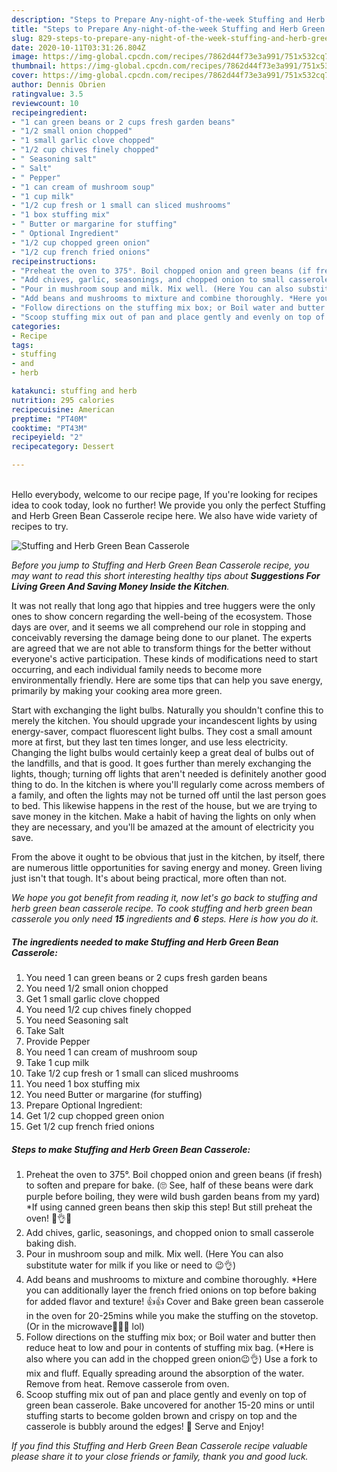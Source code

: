 ```yaml
---
description: "Steps to Prepare Any-night-of-the-week Stuffing and Herb Green Bean Casserole"
title: "Steps to Prepare Any-night-of-the-week Stuffing and Herb Green Bean Casserole"
slug: 829-steps-to-prepare-any-night-of-the-week-stuffing-and-herb-green-bean-casserole
date: 2020-10-11T03:31:26.804Z
image: https://img-global.cpcdn.com/recipes/7862d44f73e3a991/751x532cq70/stuffing-and-herb-green-bean-casserole-recipe-main-photo.jpg
thumbnail: https://img-global.cpcdn.com/recipes/7862d44f73e3a991/751x532cq70/stuffing-and-herb-green-bean-casserole-recipe-main-photo.jpg
cover: https://img-global.cpcdn.com/recipes/7862d44f73e3a991/751x532cq70/stuffing-and-herb-green-bean-casserole-recipe-main-photo.jpg
author: Dennis Obrien
ratingvalue: 3.5
reviewcount: 10
recipeingredient:
- "1 can green beans or 2 cups fresh garden beans"
- "1/2 small onion chopped"
- "1 small garlic clove chopped"
- "1/2 cup chives finely chopped"
- " Seasoning salt"
- " Salt"
- " Pepper"
- "1 can cream of mushroom soup"
- "1 cup milk"
- "1/2 cup fresh or 1 small can sliced mushrooms"
- "1 box stuffing mix"
- " Butter or margarine for stuffing"
- " Optional Ingredient"
- "1/2 cup chopped green onion"
- "1/2 cup french fried onions"
recipeinstructions:
- "Preheat the oven to 375°. Boil chopped onion and green beans (if fresh) to soften and prepare for bake. (🙄 See, half of these beans were dark purple before boiling, they were wild bush garden beans from my yard) *If using canned green beans then skip this step! But still preheat the oven! 🤣👌😉"
- "Add chives, garlic, seasonings, and chopped onion to small casserole baking dish."
- "Pour in mushroom soup and milk. Mix well. (Here You can also substitute water for milk if you like or need to 😉👌)"
- "Add beans and mushrooms to mixture and combine thoroughly. *Here you can additionally layer the french fried onions on top before baking for added flavor and texture! 👍👍 Cover and Bake green bean casserole in the oven for 20-25mins while you make the stuffing on the stovetop. (Or in the microwave🤦🏻‍♀️ lol)"
- "Follow directions on the stuffing mix box; or Boil water and butter then reduce heat to low and pour in contents of stuffing mix bag. (*Here is also where you can add in the chopped green onion😉👌) Use a fork to mix and fluff. Equally spreading around the absorption of the water. Remove from heat. Remove casserole from oven."
- "Scoop stuffing mix out of pan and place gently and evenly on top of green bean casserole. Bake uncovered for another 15-20 mins or until stuffing starts to become golden brown and crispy on top and the casserole is bubbly around the edges! 👏 Serve and Enjoy!"
categories:
- Recipe
tags:
- stuffing
- and
- herb

katakunci: stuffing and herb 
nutrition: 295 calories
recipecuisine: American
preptime: "PT40M"
cooktime: "PT43M"
recipeyield: "2"
recipecategory: Dessert

---
```

<br>
Hello everybody, welcome to our recipe page, If you're looking for recipes idea to cook today, look no further! We provide you only the perfect Stuffing and Herb Green Bean Casserole recipe here. We also have wide variety of recipes to try.
<br>


![Stuffing and Herb Green Bean Casserole](https://img-global.cpcdn.com/recipes/7862d44f73e3a991/751x532cq70/stuffing-and-herb-green-bean-casserole-recipe-main-photo.jpg)

<i>Before you jump to Stuffing and Herb Green Bean Casserole recipe, you may want to read this short interesting healthy tips about 
<strong>Suggestions For Living Green And Saving Money Inside the Kitchen</strong>.</i>
</br>

It was not really that long ago that hippies and tree huggers were the only ones to show concern regarding the well-being of the ecosystem. Those days are over, and it seems we all comprehend our role in stopping and conceivably reversing the damage being done to our planet. The experts are agreed that we are not able to transform things for the better without everyone's active participation. These kinds of modifications need to start occurring, and each individual family needs to become more environmentally friendly. Here are some tips that can help you save energy, primarily by making your cooking area more green.

Start with exchanging the light bulbs. Naturally you shouldn't confine this to merely the kitchen. You should upgrade your incandescent lights by using energy-saver, compact fluorescent light bulbs. They cost a small amount more at first, but they last ten times longer, and use less electricity. Changing the light bulbs would certainly keep a great deal of bulbs out of the landfills, and that is good. It goes further than merely exchanging the lights, though; turning off lights that aren't needed is definitely another good thing to do. In the kitchen is where you'll regularly come across members of a family, and often the lights may not be turned off until the last person goes to bed. This likewise happens in the rest of the house, but we are trying to save money in the kitchen. Make a habit of having the lights on only when they are necessary, and you'll be amazed at the amount of electricity you save.

From the above it ought to be obvious that just in the kitchen, by itself, there are numerous little opportunities for saving energy and money. Green living just isn't that tough. It's about being practical, more often than not.


<i>We hope you got benefit from reading it, now let's go back to stuffing and herb green bean casserole recipe. To cook stuffing and herb green bean casserole you only need <strong>15</strong> ingredients and <strong>6</strong> steps. Here is how you do it.
</i>

##### The ingredients needed to make Stuffing and Herb Green Bean Casserole:

1. You need 1 can green beans or 2 cups fresh garden beans
1. You need 1/2 small onion chopped
1. Get 1 small garlic clove chopped
1. You need 1/2 cup chives finely chopped
1. You need  Seasoning salt
1. Take  Salt
1. Provide  Pepper
1. You need 1 can cream of mushroom soup
1. Take 1 cup milk
1. Take 1/2 cup fresh or 1 small can sliced mushrooms
1. You need 1 box stuffing mix
1. You need  Butter or margarine (for stuffing)
1. Prepare  Optional Ingredient:
1. Get 1/2 cup chopped green onion
1. Get 1/2 cup french fried onions


##### Steps to make Stuffing and Herb Green Bean Casserole:

1. Preheat the oven to 375°. Boil chopped onion and green beans (if fresh) to soften and prepare for bake. (🙄 See, half of these beans were dark purple before boiling, they were wild bush garden beans from my yard) *If using canned green beans then skip this step! But still preheat the oven! 🤣👌😉
1. Add chives, garlic, seasonings, and chopped onion to small casserole baking dish.
1. Pour in mushroom soup and milk. Mix well. (Here You can also substitute water for milk if you like or need to 😉👌)
1. Add beans and mushrooms to mixture and combine thoroughly. *Here you can additionally layer the french fried onions on top before baking for added flavor and texture! 👍👍 Cover and Bake green bean casserole in the oven for 20-25mins while you make the stuffing on the stovetop. (Or in the microwave🤦🏻‍♀️ lol)
1. Follow directions on the stuffing mix box; or Boil water and butter then reduce heat to low and pour in contents of stuffing mix bag. (*Here is also where you can add in the chopped green onion😉👌) Use a fork to mix and fluff. Equally spreading around the absorption of the water. Remove from heat. Remove casserole from oven.
1. Scoop stuffing mix out of pan and place gently and evenly on top of green bean casserole. Bake uncovered for another 15-20 mins or until stuffing starts to become golden brown and crispy on top and the casserole is bubbly around the edges! 👏 Serve and Enjoy!


<i>If you find this Stuffing and Herb Green Bean Casserole recipe valuable please share it to your close friends or family, thank you and good luck.</i>
